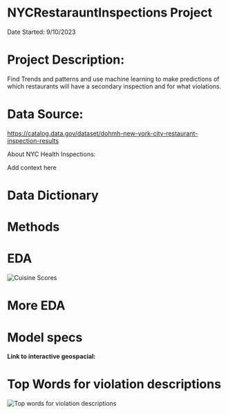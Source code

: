 # NYCRestarauntInspections Project

Date Started: 9/10/2023

# **Project Description:**

 Find Trends and patterns and use machine learning to make predictions of which restaurants will have a secondary inspection and for what violations.

# **Data Source:**

https://catalog.data.gov/dataset/dohmh-new-york-city-restaurant-inspection-results

About NYC Health Inspections: 

Add context here

# **Data Dictionary**

# **Methods**

# **EDA**

![Cuisine Scores](https://github.com/JoeBwonKenobi/NYCRestarauntInspections/assets/117705408/6bb86493-42c0-48ef-94ba-d2d337ba32af)

# **More EDA**

# **Model specs**

**Link to interactive geospacial:**

# **Top Words for violation descriptions**
![Top words for violation descriptions](https://github.com/JoeBwonKenobi/NYCRestarauntInspections/assets/117705408/624196ad-9e9f-446d-ac1a-24a6e793254a)





